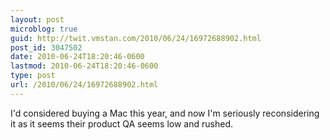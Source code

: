 ```yaml
---
layout: post
microblog: true
guid: http://twit.vmstan.com/2010/06/24/16972688902.html
post_id: 3047502
date: 2010-06-24T18:20:46-0600
lastmod: 2010-06-24T18:20:46-0600
type: post
url: /2010/06/24/16972688902.html
---
```

I'd considered buying a Mac this year, and now I'm seriously reconsidering it as it seems their product QA seems low and rushed.
